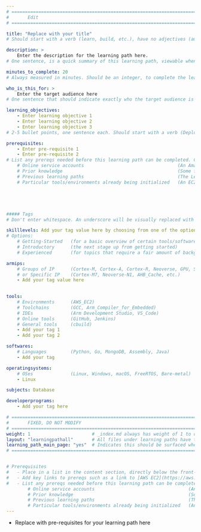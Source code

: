 ```yaml
---
# ================================================================================
#       Edit
# ================================================================================

title: "Replace with your title"
# Should start with a verb (learn, build, etc.), have no adjectives (amazing, cool, etc.), and be as concise as possible.

description: >
    Enter the description for the learning path here.
# One sentence, is a quick summary of this learning path, viewable when searching through all learning paths. 

minutes_to_complete: 20   
# Always measured in minutes. Should be an integer, to complete the learning path (not just read it).

who_is_this_for: >
    Enter the target audience here
# One sentence that should indicate exactly who the target audience is (developers in X industries using Y tools/software for Z use-case).

learning_objectives: 
    - Enter learning objective 1
    - Enter learning objective 2
    - Enter learning objective 3
# 2-5 bullet points, one sentence each. Should start with a verb (Deploy, Measure) and indicate the value of the objective if possible.

prerequisites:
    - Enter pre-requisite 1
    - Enter pre-requisite 2
# List any prereqs needed before this learning path can be completed. Can include:
    # Online service accounts                                   (An Amazon Web Services account)
    # Prior knowledge                                           (Some familiarity with embedded programing)
    # Previous learning paths                                   (The Learning Path: Getting Started with Arm Virtual Hardware)
    # Particular tools/environments already being initialized   (An EC2 instance with AVH installed)





##### Tags
# Don't enter whitespace. An underscore will be visually replaced with whitespace.

skilllevels: Add your tag value here by choosing from one of the options below
# Options:
    # Getting-Started   (for a basic overview of certain tools/softwares/topics)
    # Introductory      (the next stage up from getting started)
    # Experienced       (for topics that require a fair amount of background knowledge in tools/softwares/topics to complete)

armips:
    # Groups of IP      (Cortex-M, Cortex-A, Cortex-R, Neoverse, GPU, System IP, etc.)
    # or Specific IP    (Cortex-M7, Neoverse-N1, AHB_Cache, etc.)
    - Add your tag value here
   

tools:
    # Environments      (AWS_EC2)
    # Toolchains        (GCC, Arm_Compiler_for_Embedded)
    # IDEs              (Arm Development Studio, VS_Code)
    # Online tools      (GitHub, Jenkins)
    # General tools     (cbuild)
    - Add your tag 1
    - Add your tag 2

softwares:
    # Languages         (Python, Go, MongoDB, Assembly, Java)
    - Add your tag

operatingsystems:
    # OSes              (Linux, Windows, macOS, FreeRTOS, Bare-metal)
    - Linux

subjects: Database

developerprograms:
    - Add your tag here

# ================================================================================
#       FIXED, DO NOT MODIFY
# ================================================================================
weight: 1                       # _index.md always has weight of 1 to order correctly
layout: "learningpathall"       # All files under learning paths have this same wrapper
learning_path_main_page: "yes"  # Indicates this should be surfaced when looking for related content. Only set for _index.md of learning path content.
# ================================================================================


# Prerequisites
#   - Place in a list in the content section, directly below the front-matter. 
#   - Add key links to prereqs such as a link to [AWS EC2](https://aws.amazon.com/ec2/) or a [learning path](/learning-paths/cloud/providers).
#   - List any prereqs needed before this learning path can be completed. Can include:
        # Online service accounts                                   (An Amazon Web Services account)
        # Prior knowledge                                           (Some familiarity with embedded programing)
        # Previous learning paths                                   (The Learning Path: Getting Started with Arm Virtual Hardware)
        # Particular tools/environments already being initialized   (An EC2 instance with AVH installed)
---
```

- Replace with pre-requisites for your learning path here
